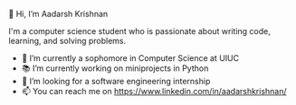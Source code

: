 👋 Hi, I’m Aadarsh Krishnan


I'm a computer science student who is passionate about writing code, learning, and solving problems.


- 🔭 I’m currently a sophomore in Computer Science at UIUC
- 📚 I’m currently working on miniprojects in Python
- 🌱 I’m looking for a software engineering internship
- 📫 You can reach me on https://www.linkedin.com/in/aadarshkrishnan/
